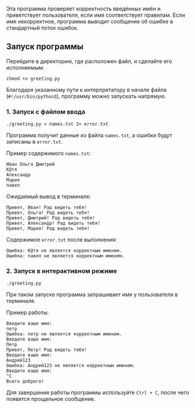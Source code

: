 Эта программа проверяет корректность введённых имён и приветствует пользователя, если имя соответствует правилам.
Если имя некорректное, программа выводит сообщение об ошибке в стандартный поток ошибок.

## Запуск программы

Перейдите в директорию, где расположен файл, и сделайте его исполняемым:
```
chmod +x greeting.py
```
Благодаря указанному пути к интерпретатору в начале файла (`#!/usr/bin/python3`), программу можно запускать напрямую.


### 1. Запуск с файлом ввода

```
./greeting.py < names.txt 2> error.txt
```
Программа получит данные из файла `names.txt`, а ошибки будут записаны в `error.txt`.

Пример содержимого `names.txt`:
```
Иван Ольга Дмитрий
К@тя
Александр
Мария
павел
```

Ожидаемый вывод в терминале:
```
Привет, Иван! Рад видеть тебя!
Привет, Ольга! Рад видеть тебя!
Привет, Дмитрий! Рад видеть тебя!
Привет, Александр! Рад видеть тебя!
Привет, Мария! Рад видеть тебя!
```

Содержимое `error.txt` после выполнения:
```
Ошибка: К@тя не является корректным именем.
Ошибка: павел не является корректным именем.
```


### 2. Запуск в интерактивном режиме

```
./greeting.py
```
При таком запуске программа запрашивает имя у пользователя в терминале.

Пример работы:
```
Введите ваше имя:
петр
Ошибка: петр не является корректным именем.
Введите ваше имя:
Петр
Привет, Петр! Рад видеть тебя!
Введите ваше имя:
Андрей123
Ошибка: Андрей123 не является корректным именем.
Введите ваше имя:
^C
Всего доброго!
```

Для завершения работы программы используйте `Ctrl + C`, после чего появится прощальное сообщение.

